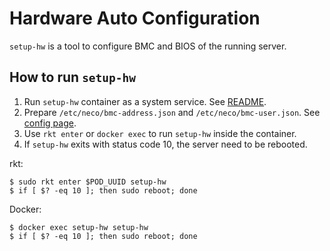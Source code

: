 Hardware Auto Configuration
===========================

`setup-hw` is a tool to configure BMC and BIOS of the running server.


How to run `setup-hw`
---------------------

1. Run `setup-hw` container as a system service.  See [README](../README.md).
2. Prepare `/etc/neco/bmc-address.json` and `/etc/neco/bmc-user.json`.  See [config page](config.md).
3. Use `rkt enter` or `docker exec` to run `setup-hw` inside the container.
4. If `setup-hw` exits with status code 10, the server need to be rebooted.

rkt:

```console
$ sudo rkt enter $POD_UUID setup-hw
$ if [ $? -eq 10 ]; then sudo reboot; done
```

Docker:

```console
$ docker exec setup-hw setup-hw
$ if [ $? -eq 10 ]; then sudo reboot; done
```
